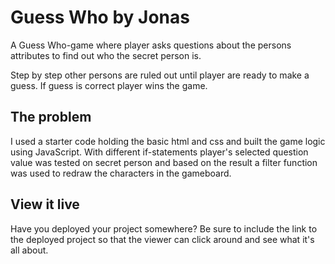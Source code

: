 # Guess Who by Jonas

A Guess Who-game where player asks questions about the persons attributes to find out who the secret person is.

Step by step other persons are ruled out until player are ready to make a guess. If guess is correct player wins the game.

## The problem

I used a starter code holding the basic html and css and built the game logic using JavaScript. With different if-statements player's selected question value was tested on secret person and based on the result a filter function was used to redraw the characters in the gameboard.

## View it live

Have you deployed your project somewhere? Be sure to include the link to the deployed project so that the viewer can click around and see what it's all about.
